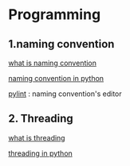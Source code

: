 # Programming

## 1.naming convention
[what is naming convention](https://bmind305.tistory.com/45)

[naming convention in python](https://jasmine125.tistory.com/1000)

[pylint](https://asecurity.dev/entry/VSCode-Pylint%EB%A1%9C-%EC%BD%94%EB%93%9C-%ED%80%84%EB%A6%AC%ED%8B%B0-%EB%86%92%EC%9D%B4%EA%B8%B0) : naming convention's editor

## 2. Threading
[what is threading](https://akdl911215.tistory.com/327)

[threading in python](https://haerong22.tistory.com/39)


